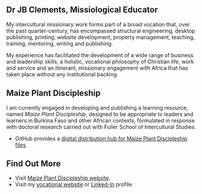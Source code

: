 ## Dr JB Clements, Missiological Educator

My intercultural missionary work forms part of a broad vocation that, over the past quarter-century, has encompassed structural engineering, desktop publishing, printing, website development, property management, teaching, training, mentoring, writing and publishing.

My experience has facilitated the development of a wide range of business and leadership skills, a holistic, vocational philosophy of Christian life, work and service and an itinerant, missionary engagement with Africa that has taken place without any institutional backing.

## Maize Plant Discipleship

I am currently engaged in developing and publishing a learning resource, named *Maize Plant Discipleship*, designed to be appropriate to leaders and learners in Burkina Faso and other African contexts, formulated in response with doctoral research carried out with Fuller School of Intercultural Studies.

- GitHub provides a [digital distribution hub for Maize Plant Discipleship files][hub].

##  Find Out More

- Visit [Maize Plant Discipleship website][].
- Visit my [vocational website][] or [Linked-In][] profile.


[Maize Plant Discipleship website]: http://maizeplantdiscipleship.org
[vocational website]: http://about.me/jbclements
[Linked-In]: http://uk.linkedin.com/in/jbclements/
[@johnbrc]: http://johnbrc.github.io
[hub]: http://johnbrc.github.io/MPD-Distribution/
